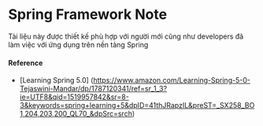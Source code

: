 # Spring Framework Note

Tài liệu này được thiết kế phù hợp với người mới cũng như developers đã làm việc với ứng dụng trên nền tảng Spring

#### Reference
- [Learning Spring 5.0] (https://www.amazon.com/Learning-Spring-5-0-Tejaswini-Mandar/dp/1787120341/ref=sr_1_3?ie=UTF8&qid=1519957842&sr=8-3&keywords=spring+learning+5&dpID=41thJRapzIL&preST=_SX258_BO1,204,203,200_QL70_&dpSrc=srch)
